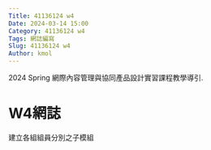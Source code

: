 ```yaml
---
Title: 41136124 w4
Date: 2024-03-14 15:00
Category: 41136124 w4
Tags: 網誌編寫
Slug: 41136124 w4
Author: kmol
---
```


2024 Spring 網際內容管理與協同產品設計實習課程教學導引.

<!-- PELICAN_END_SUMMARY -->

# W4網誌
建立各組組員分別之子模組